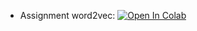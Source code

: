 * Assignment word2vec: [![Open In Colab](https://colab.research.google.com/assets/colab-badge.svg)](https://colab.research.google.com/github/girafe-ai/ml-course/blob/24f_yandex_ml_trainings/homeworks/hw01_word_vectors/assignment_word2vec.ipynb)